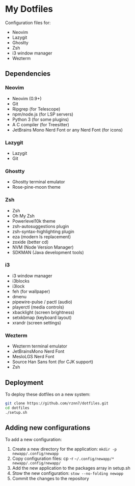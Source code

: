 # My Dotfiles

Configuration files for:
- Neovim
- Lazygit
- Ghostty
- Zsh
- i3 window manager
- Wezterm

## Dependencies

### Neovim
- Neovim (0.9+)
- Git
- Ripgrep (for Telescope)
- npm/node.js (for LSP servers)
- Python 3 (for some plugins)
- A C compiler (for Treesitter)
- JetBrains Mono Nerd Font or any Nerd Font (for icons)

### Lazygit
- Lazygit
- Git

### Ghostty
- Ghostty terminal emulator
- Rose-pine-moon theme

### Zsh
- Zsh
- Oh My Zsh
- Powerlevel10k theme
- zsh-autosuggestions plugin
- zsh-syntax-highlighting plugin
- eza (modern ls replacement)
- zoxide (better cd)
- NVM (Node Version Manager)
- SDKMAN (Java development tools)

### i3
- i3 window manager
- i3blocks
- i3lock
- feh (for wallpaper)
- dmenu
- pipewire-pulse / pactl (audio)
- playerctl (media controls)
- xbacklight (screen brightness)
- setxkbmap (keyboard layout)
- xrandr (screen settings)

### Wezterm
- Wezterm terminal emulator
- JetBrainsMono Nerd Font
- MesloLGS Nerd Font
- Source Han Sans font (for CJK support)
- Zsh

## Deployment

To deploy these dotfiles on a new system:

```bash
git clone https://github.com/rznn7/dotfiles.git
cd dotfiles
./setup.sh
```

## Adding new configurations

To add a new configuration:

1. Create a new directory for the application: `mkdir -p newapp/.config/newapp`
2. Copy configuration files: cp -r `~/.config/newapp/* newapp/.config/newapp/`
3. Add the new application to the packages array in setup.sh
4. Stow the new configuration: `stow --no-folding newapp`
5. Commit the changes to the repository
